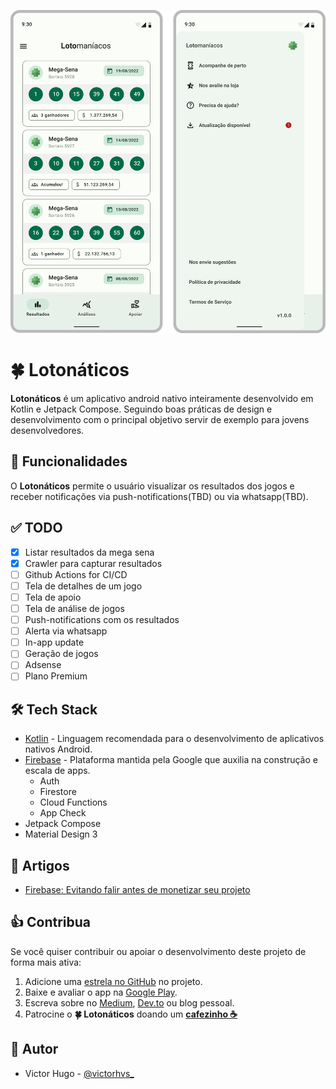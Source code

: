 ![Telas do Lotonáticos](docs/assets/screens.png "Screenshot showing all app screens")

🍀 Lotonáticos
==================
**Lotonáticos**  é um aplicativo android nativo inteiramente desenvolvido em Kotlin e Jetpack Compose. Seguindo boas práticas de design e desenvolvimento com o principal objetivo servir de exemplo para jovens desenvolvedores.


## 📱 Funcionalidades
O **Lotonáticos** permite o usuário visualizar os resultados dos jogos e receber notificações via push-notifications(TBD) ou via whatsapp(TBD).


## ✅ TODO
- [x] Listar resultados da mega sena
- [x] Crawler para capturar resultados
- [ ] Github Actions for CI/CD
- [ ] Tela de detalhes de um jogo
- [ ] Tela de apoio
- [ ] Tela de análise de jogos
- [ ] Push-notifications com os resultados
- [ ] Alerta via whatsapp
- [ ] In-app update
- [ ] Geração de jogos
- [ ] Adsense
- [ ] Plano Premium

## 🛠️ Tech Stack

- [Kotlin](https://kotlinlang.org/) - Linguagem recomendada para o desenvolvimento de aplicativos nativos Android.
- [Firebase](https://firebase.com/) - Plataforma mantida pela Google que auxilia na construção e escala de apps.
  - Auth
  - Firestore
  - Cloud Functions
  - App Check
- Jetpack Compose
- Material Design 3


## 📃 Artigos
- [Firebase: Evitando falir antes de monetizar seu projeto](https://medium.com/@victorhvs/firebase-evitando-falir-antes-de-monetizar-seu-projeto-20e346fe59f7)

## 👍 Contribua

Se você quiser contribuir ou apoiar o desenvolvimento deste projeto de forma mais ativa:

1. Adicione uma [estrela no GitHub](https://github.com/VictorHVS/lotonaticos/stargazers) no projeto.
2. Baixe e avaliar o app na [Google Play](https://play.google.com/store/apps/details?id=com.victorhvs.lotonaticos).
3. Escreva sobre no [Medium](https://medium.com/), [Dev.to](https://dev.to/) ou blog pessoal.
4. Patrocine o **🍀 Lotonáticos** doando um [**cafezinho ☕**](https://buymeacoff.ee/victorhvs)

## 🧔 Autor

- Victor Hugo - [@victorhvs_](https://twitter.com/victorhvs_)